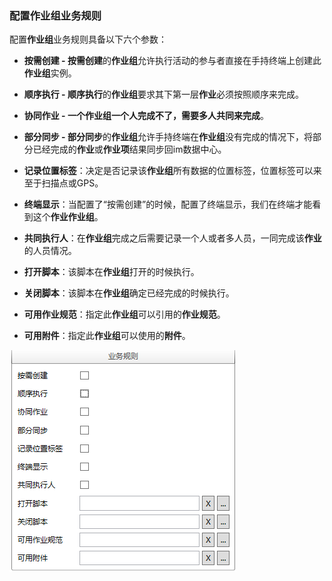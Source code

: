 ### 配置作业组业务规则
配置**作业组**业务规则具备以下六个参数：

* **按需创建 - 按需创建**的**作业组**允许执行活动的参与者直接在手持终端上创建此**作业组**实例。

* **顺序执行 - 顺序执行**的**作业组**要求其下第一层**作业**必须按照顺序来完成。 

* **协同作业 - 一个作业组一个人完成不了，需要多人共同来完成**。

* **部分同步 - 部分同步**的**作业组**允许手持终端在**作业组**没有完成的情况下，将部分已经完成的**作业**或**作业项**结果同步回im数据中心。

* **记录位置标签**：决定是否记录该**作业组**所有数据的位置标签，位置标签可以来至于扫描点或GPS。

* **终端显示**：当配置了“按需创建”的时候，配置了终端显示，我们在终端才能看到这个**作业作业组**。

* **共同执行人**：在**作业组**完成之后需要记录一个人或者多人员，一同完成该**作业**的人员情况。

* **打开脚本**：该脚本在**作业组**打开的时候执行。

* **关闭脚本**：该脚本在**作业组**确定已经完成的时候执行。

* **可用作业规范**：指定此**作业组**可以引用的**作业规范**。

* **可用附件**：指定此**作业组**可以使用的**附件**。

![](./images/作业组业务规则.png)